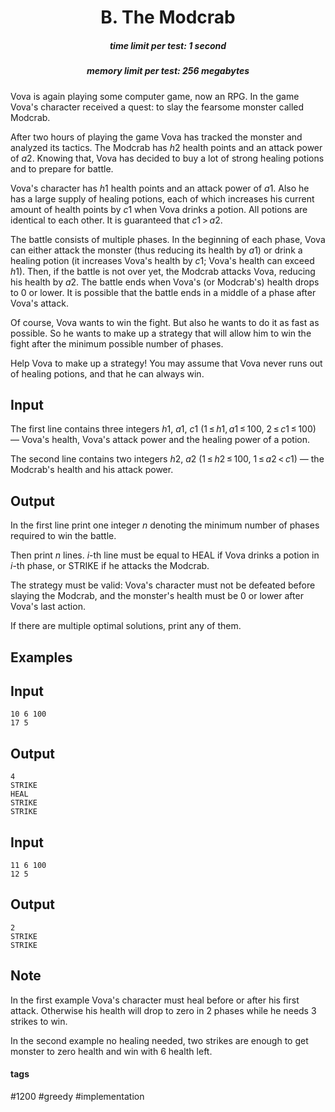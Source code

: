 <h1 style='text-align: center;'> B. The Modcrab</h1>

<h5 style='text-align: center;'>time limit per test: 1 second</h5>
<h5 style='text-align: center;'>memory limit per test: 256 megabytes</h5>

Vova is again playing some computer game, now an RPG. In the game Vova's character received a quest: to slay the fearsome monster called Modcrab.

After two hours of playing the game Vova has tracked the monster and analyzed its tactics. The Modcrab has *h*2 health points and an attack power of *a*2. Knowing that, Vova has decided to buy a lot of strong healing potions and to prepare for battle.

Vova's character has *h*1 health points and an attack power of *a*1. Also he has a large supply of healing potions, each of which increases his current amount of health points by *c*1 when Vova drinks a potion. All potions are identical to each other. It is guaranteed that *c*1 > *a*2.

The battle consists of multiple phases. In the beginning of each phase, Vova can either attack the monster (thus reducing its health by *a*1) or drink a healing potion (it increases Vova's health by *c*1; Vova's health can exceed *h*1). Then, if the battle is not over yet, the Modcrab attacks Vova, reducing his health by *a*2. The battle ends when Vova's (or Modcrab's) health drops to 0 or lower. It is possible that the battle ends in a middle of a phase after Vova's attack.

Of course, Vova wants to win the fight. But also he wants to do it as fast as possible. So he wants to make up a strategy that will allow him to win the fight after the minimum possible number of phases.

Help Vova to make up a strategy! You may assume that Vova never runs out of healing potions, and that he can always win.

## Input

The first line contains three integers *h*1, *a*1, *c*1 (1 ≤ *h*1, *a*1 ≤ 100, 2 ≤ *c*1 ≤ 100) — Vova's health, Vova's attack power and the healing power of a potion.

The second line contains two integers *h*2, *a*2 (1 ≤ *h*2 ≤ 100, 1 ≤ *a*2 < *c*1) — the Modcrab's health and his attack power.

## Output

In the first line print one integer *n* denoting the minimum number of phases required to win the battle.

Then print *n* lines. *i*-th line must be equal to HEAL if Vova drinks a potion in *i*-th phase, or STRIKE if he attacks the Modcrab.

The strategy must be valid: Vova's character must not be defeated before slaying the Modcrab, and the monster's health must be 0 or lower after Vova's last action.

If there are multiple optimal solutions, print any of them.

## Examples

## Input


```
10 6 100  
17 5  

```
## Output


```
4  
STRIKE  
HEAL  
STRIKE  
STRIKE  

```
## Input


```
11 6 100  
12 5  

```
## Output


```
2  
STRIKE  
STRIKE  

```
## Note

In the first example Vova's character must heal before or after his first attack. Otherwise his health will drop to zero in 2 phases while he needs 3 strikes to win.

In the second example no healing needed, two strikes are enough to get monster to zero health and win with 6 health left.



#### tags 

#1200 #greedy #implementation 